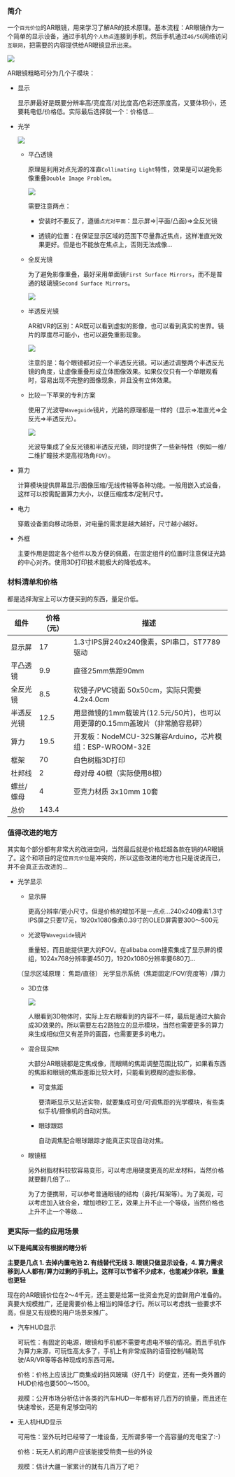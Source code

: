 ### 简介

一个`百元价位`的AR眼镜，用来学习了解AR的技术原理。基本流程：AR眼镜作为一个简单的显示设备，通过手机的`个人热点`连接到手机，然后手机通过`4G/5G`网络访问`互联网`，把需要的内容提供给AR眼镜显示出来。

![](imgs/Simple-AR.jpg)


AR眼镜粗略可分为几个子模块：

- 显示

	显示屏最好是既要分辨率高/亮度高/对比度高/色彩还原度高，又要体积小，还要耗电低/价格低。实际最后选择就一个：价格低...

- 光学

	![](imgs/optical.jpg)

	- 平凸透镜

		原理是利用对点光源的准直`Collimating Light`特性，效果是可以避免影像重叠`Double Image Problem`。

		![](imgs/collimation-light.jpg)

		需要注意两点：
		
		- 安装时不要反了，遵循`点光对平面`：显示屏=>|平面/凸面)=>全反光镜

		- 透镜的位置：在保证显示区域的范围下尽量靠近焦点，这样准直光效果更好。但是也不能放在焦点上，否则无法成像...

	- 全反光镜

		为了避免影像重叠，最好采用单面镜`First Surface Mirrors`，而不是普通的玻璃镜`Second Surface Mirrors`。

		![](imgs/first-second-surface-mirrors.jpg)

	- 半透反光镜

		AR和VR的区别：AR既可以看到虚拟的影像，也可以看到真实的世界。镜片的厚度尽可能小，也可以避免重影现象。

		![](imgs/VR-vs-AR.jpg)
		
		注意的是：每个眼镜都对应一个半透反光镜。可以通过调整两个半透反光镜的角度，让虚像重叠形成立体图像效果。如果仅仅只有一个单眼观看时，容易出现不完整的图像现象，并且没有立体效果。

	- 比较一下苹果的专利方案

		使用了光波导`Waveguide`镜片，光路的原理都是一样的（显示=>准直光=>全反光=>半透反光）。

		![](imgs/Apple-AR.jpg)

		光波导集成了全反光镜和半透反光镜，同时提供了一些新特性（例如一维/二维扩瞳技术提高视场角`FOV`）。

- 算力

	计算模块提供屏幕显示/图像压缩/无线传输等各种功能。一般用嵌入式设备，这样可以按需配置算力大小，以便压缩成本/定制尺寸。

- 电力

	穿戴设备面向移动场景，对电量的需求是越大越好，尺寸越小越好。

- 外框

	主要作用是固定各个组件以及方便的佩戴，在固定组件的位置时注意保证光路的中心对齐。使用3D打印技术能极大的降低成本。

### 材料清单和价格

都是选择淘宝上可以方便买到的东西，量足价低。

| 组件 | 价格（元） | 描述 |
| --- | --- | --- |
| 显示屏 | 17 | 1.3寸IPS屏240x240像素，SPI串口，ST7789驱动 |
| 平凸透镜 | 9.9 | 直径25mm焦距90mm |
| 全反光镜 | 8.5 | 软镜子/PVC镜面 50x50cm，实际只需要4.2x4.0cm |
| 半透反光镜 | 12.5 | 用显微镜的1mm载玻片(12.5元/50片)，也可以用更薄的0.15mm盖玻片（非常脆容易碎）  |
| 算力 | 19.5 | 开发板：NodeMCU-32S兼容Arduino，芯片模组：ESP-WROOM-32E |
| 框架 | 70 | 白色树脂3D打印 |
| 杜邦线 | 2 | 母对母 40根（实际使用8根） |
| 螺丝/螺母 | 4 | 亚克力材质 3x10mm 10套 |
| 总价 | 143.4 | |

### 值得改进的地方

其实每个部分都有非常大的改进空间，当然最后就是价格赶超各款在销的AR眼镜了。这个和项目的定位`百元价位`是冲突的，所以这些改进的地方也只是说说而已，并不会真正去改进的...

- 光学显示

	- 显示屏

		更高分辨率/更小尺寸。但是价格的增加不是一点点...240x240像素1.3寸IPS屏之只要17元，1920x1080像素0.39寸的OLED屏需要300～500元

	- 光波导`Waveguide`镜片

		重量轻，而且能提供更大的FOV。在alibaba.com搜索集成了显示屏的模组，1024x768分辨率要450刀，1920x1080分辨率要680刀...

	（显示区域原理： 焦距/直径）
光学显示系统（焦距固定/FOV/亮度等）/算力

	- 3D立体

		![](imgs/VR.jpg)

		人眼看到3D物体时，实际上左右眼看到的内容不一样，最后是通过大脑合成3D效果的。所以需要左右2路独立的显示模块，当然也需要更多的算力来生成相似但又有差异的画面，也需要更多的电力。
		
	- 混合现实`MR`

		大部分AR眼镜都是定焦成像，而眼睛的焦距调整范围比较广，如果看东西的焦距和眼镜的焦距差距比较大时，只能看到模糊的虚拟影像。
		
		- 可变焦距

			要清晰显示又贴近实物，就要集成可变/可调焦距的光学模块，有些类似手机/摄像机的自动对焦。

		- 眼球跟踪

			自动调焦配合眼球跟踪才能真正实现自动对焦。

	- 眼镜框

		另外树脂材料较软容易变形，可以考虑用硬度更高的尼龙材料，当然价格就要翻几倍了...

		为了方便携带，可以参考普通眼镜的结构（鼻托/耳架等）。为了美观，可以考虑加入钛合金，增加喷砂工艺，效果上升不止一个等级，当然价格也上升不止一个等级...

### 更实际一些的应用场景

**以下是纯属没有根据的瞎分析**

**主要是几点 1. 去掉内置电池 2. 有线替代无线 3. 眼镜只做显示设备，4. 算力需求移到人人都有/算力过剩的手机上。这样可以节省不少成本，也能减少体积，重量也更轻**

现在的AR眼镜价位在2～4千元，还主要是给第一批资金充足的尝鲜用户准备的。真要大规模推广，还是需要价格上相当的降低才行。所以可以考虑找一些要求不高，但是又有规模的用户场景来推广。

- 汽车HUD显示

	可玩性：有固定的电源，眼镜和手机都不需要考虑电不够的情况。而且手机作为算力来源，可玩性高太多了，手机上有非常成熟的语音控制/辅助驾驶/AR/VR等等各种现成的东西可用。

	价格：价格上应该比厂商集成的挡风玻璃（好几千）的便宜，还有一类外置的HUD价格也要500～1500。

	规模：公开市场分析估计各类的汽车HUD一年都有好几百万的销量，而且还在快速增长，还是有足够空间的

- 无人机HUD显示

	可用性：室外玩时已经带了一堆设备，无所谓多带一个高容量的充电宝了:-)
	
	价格：玩无人机的用户应该能接受稍贵一些的外设
	
	规模：估计大疆一家累计的就有几百万了吧？

